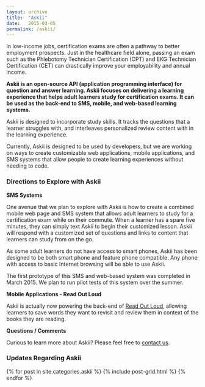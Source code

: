 ```yaml
---
layout: archive
title:  "Askii"
date:   2015-03-05
permalink: /askii/
---
```


In low-income jobs, certification exams are often a pathway to better employment prospects. Just in the healthcare field alone, passing an exam such as the Phlebotomy Technician Certification (CPT) and EKG Technician Certification (CET) can drastically improve your employability and annual income.

__Askii is an open-source API (application programming interface) for question and answer learning. Askii focuses on delivering a learning experience that helps adult learners study for certification exams. It can be used as the back-end to SMS, mobile, and web-based learning systems.__

Askii is designed to incorporate study skills. It tracks the questions that a learner struggles with, and interleaves personalized review content with in the learning experience.

Currently, Askii is designed to be used by developers, but we are working on ways to create customizable web applications, mobile applications, and SMS systems that allow people to create learning experiences without needing to code.

### Directions to Explore with Askii

__SMS Systems__

One avenue that we plan to explore with Askii is how to create a combined mobile web page and SMS system that allows adult learners to study for a certification exam while on their commute. When a learner has a spare five minutes, they can simply text Askii to begin their customized lesson. Askii will respond with a customized set of questions and links to content that learners can study from on the go.

As some adult learners do not have access to smart phones, Askii has been designed to be both smart phone and feature phone compatible. Any phone with access to basic Internet browsing will be able to use Askii.

The first prototype of this SMS and web-based system was completed in March 2015. We plan to run pilot tests of this system over the summer.

__Mobile Applications - Read Out Loud__

Askii is actually now powering the back-end of [Read Out Loud](http://learn.media.mit.edu/mlw/read-out-loud), allowing learners to save words they want to revisit and review them in context of the books they are reading.

__Questions / Comments__

Curious to learn more about Askii? Please feel free to [contact us](http://learn.media.mit.edu/mlw/contact/).



### Updates Regarding Askii

<div class="tiles">
    {% for post in site.categories.askii %}
        {% include post-grid.html %}
    {% endfor %}
</div>